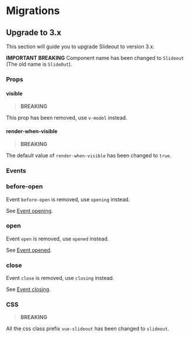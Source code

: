 # Migrations

## Upgrade to 3.x

This section will guide you to upgrade Slideout to version 3.x.

**IMPORTANT BREAKING** Component name has been changed to `Slideout` (The old name is `SlideOut`).

### Props

#### visible

> **BREAKING**

This prop has been removed, use `v-model` instead.

#### render-when-visible

> **BREAKING**

The default value of `render-when-visible` has been changed to `true`.

### Events

### before-open

Event `before-open` is removed, use `opening` instead.

See [Event opening](./API.md#opening).

### open

Event `open` is removed, use `opened` instead.

See [Event opened](./API.md#opened).

### close

Event `close` is removed, use `closing` instead.

See [Event closing](./API.md#closing).

### CSS

> **BREAKING**

All the css class prefix `vue-slideout` has been changed to `slideout`.  
